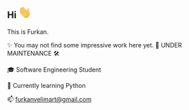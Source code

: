 <h2> Hi  <img src="https://raw.githubusercontent.com/ABSphreak/ABSphreak/master/gifs/Hi.gif" width="30px"></h2>

This is Furkan. 

✨ You may not find some impressive work here yet. 🚧 UNDER MAINTENANCE 🛠

🎓 Software Engineering Student

🌱 Currently learning Python

📫 furkanvelimart@gmail.com


<!--
**martfv/martfv** is a ✨ _special_ ✨ repository because its `README.md` (this file) appears on your GitHub profile.

Here are some ideas to get you started:

- 🔭 I’m currently working on ...
- 🌱 I’m currently learning ...
- 👯 I’m looking to collaborate on ...
- 🤔 I’m looking for help with ...
- 💬 Ask me about ...
- 📫 How to reach me: ...
- 😄 Pronouns: ...
- ⚡ Fun fact: ...
-->
